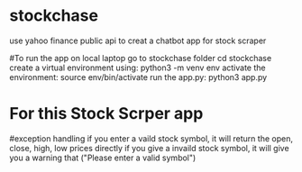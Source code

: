 # stockchase

use yahoo finance public api to creat a chatbot app for stock scraper

#To run the app on local laptop
go to stockchase folder cd stockchase
create a virtual environment using: python3 -m venv env
activate the environment: source env/bin/activate
run the app.py: python3 app.py

# For this Stock Scrper app
#exception handling 
if you enter a vaild stock symbol, it will return the open, close, high, low prices directly
if you give a invaild stock symbol, it will give you a warning that ("Please enter a valid symbol")



